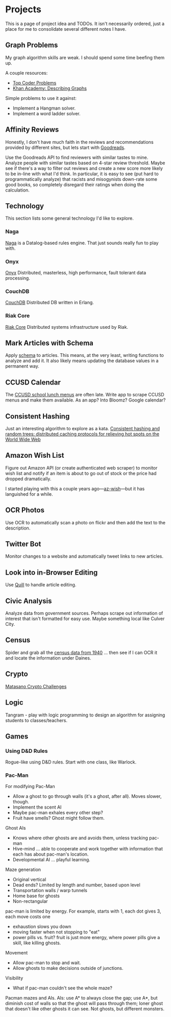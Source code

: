 # Projects

This is a page of project idea and TODOs. It isn't necessarily ordered, just
a place for me to consolidate several different notes I have.

## Graph Problems

My graph algorithm skills are weak. I should spend some time beefing them up.

A couple resources:
* [Top Coder Problems](https://www.topcoder.com/community/data-science/data-science-tutorials/introduction-to-graphs-and-their-data-structures-section-1/)
* [Khan Academy: Describing Graphs](https://www.khanacademy.org/computing/computer-science/algorithms/graph-representation/a/describing-graphs)

Simple problems to use it against:
* Implement a Hangman solver.
* Implement a word ladder solver.

## Affinity Reviews

Honestly, I don't have much faith in the reviews and recommendations provided
by different sites, but lets start with [Goodreads](https://www.goodreads.com/).

Use the Goodreads API to find reviewers with similar tastes to mine.
Analyze people with similar tastes based on 4-star review
threshold. Maybe see if there's a way to filter out reviews and create a new
score more likely to be in-line with what I'd think. In particular, it is easy
to see (put hard to programmatically analyze) that racists and misogynists
down-rate some good books, so completely
disregard their ratings when doing the calculation.

## Technology

This section lists some general technology I'd like to explore.

### Naga

[Naga](https://github.com/threatgrid/naga) is a Datalog-based rules engine.
That just sounds really fun to play with.

### Onyx

[Onyx](https://github.com/onyx-platform/onyx) Distributed, masterless, high
performance, fault tolerant data processing.

### CouchDB

[CouchDB](http://couchdb.apache.org/) Distributed DB written in Erlang.

### Riak Core

[Riak Core](https://github.com/basho/riak_core) Distributed systems
infrastructure used by Riak.

## Mark Articles with Schema

Apply [schema](http://schema.org/Article) to articles. This means, at the very
least, writing functions to analyze and add it. It also likely means updating
the database values in a permanent way.

## CCUSD Calendar

The [CCUSD school lunch menus](http://www.culvercafe.org/index.php?sid=1211071913280201&page=menus)
are often late.  Write app to scrape CCUSD menus and make them available.
As an app? Into Bloomz? Google calendar?

## Consistent Hashing

Just an interesting algorithm to explore as a kata.
[Consistent hashing and random trees: distributed caching protocols for
relieving hot spots on the World Wide Web](http://dl.acm.org/citation.cfm?id=258660)

## Amazon Wish List

Figure out Amazon API (or create authenticated web scraper) to monitor wish list and notify if an item is about to go out of stock or the price had dropped dramatically.

I started playing with this a couple years
ago—[az-wish](https://github.com/defndaines/az-wish)—but it has languished
for a while.

## OCR Photos

Use OCR to automatically scan a photo on flickr and then add the text to the description.

## Twitter Bot

Monitor changes to a website and automatically tweet links to new articles.

## Look into in-Browser Editing

Use [Quill](http://quilljs.com/) to handle article editing.

## Civic Analysis

Analyze data from government sources. Perhaps scrape out information of interest
that isn't formatted for easy use. Maybe something local like Culver City.

## Census

Spider and grab all the [census data from 1940](http://1940census.archives.gov/search/?search.result_type=image&search.state=OH&search.county=Athens+County&search.city=&search.street=#)
 ... then see if I can OCR it and locate the information under Daines.

## Crypto

[Matasano Crypto Challenges](http://cryptopals.com/)

## Logic

Tangram - play with logic programming to design an algorithm for assigning students to classes/teachers.

## Games

### Using D&D Rules

Rogue-like using D&D rules. Start with one class, like Warlock.

### Pac-Man

For modifying Pac-Man
* Allow a ghost to go through walls (it's a ghost, after all). Moves slower, though.
* Implement the scent AI
 * Maybe pac-man exhales every other step?
 * Fruit have smells? Ghost might follow them.

Ghost AIs
 * Knows where other ghosts are and avoids them, unless tracking pac-man
 * Hive-mind ... able to cooperate and work together with information that each has about pac-man's location.
 * Developmental AI ... playful learning.

Maze generation
 * Original vertical 
 * Dead ends? Limited by length and number, based upon level
 * Transportation walls / warp tunnels
 * Home base for ghosts
 * Non-rectangular

pac-man is limited by energy. For example, starts with 1, each dot gives 3, each move costs one
 * exhaustion slows you down
 * moving faster when not stopping to "eat"
 * power pills vs. fruit? fruit is just more energy, where power pills give a skill, like killing ghosts.

Movement
 * Allow pac-man to stop and wait.
 * Allow ghosts to make decisions outside of junctions.

Visibility
 * What if pac-man couldn't see the whole maze?

Pacman mazes and AIs. AIs: use A* to always close the gap; use A*, but diminish cost of walls so that the ghost will pass through them; loner ghost that doesn't like other ghosts it can see. Not ghosts, but different monsters.
